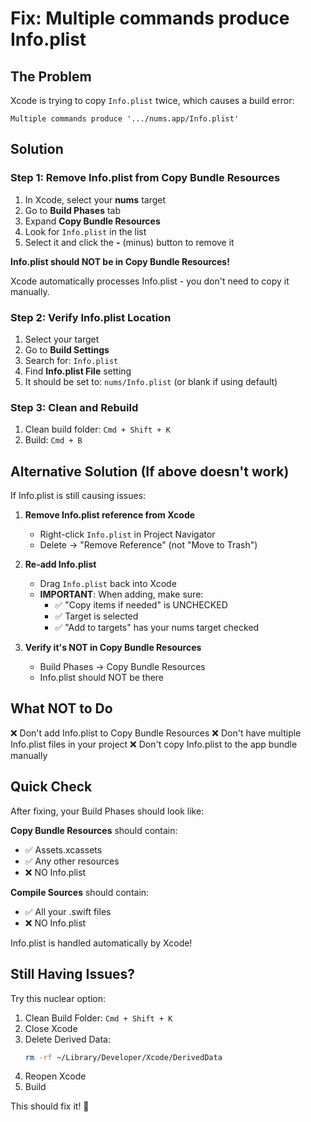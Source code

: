 # Fix: Multiple commands produce Info.plist

## The Problem

Xcode is trying to copy `Info.plist` twice, which causes a build error:
```
Multiple commands produce '.../nums.app/Info.plist'
```

## Solution

### Step 1: Remove Info.plist from Copy Bundle Resources

1. In Xcode, select your **nums** target
2. Go to **Build Phases** tab
3. Expand **Copy Bundle Resources**
4. Look for `Info.plist` in the list
5. Select it and click the **-** (minus) button to remove it

**Info.plist should NOT be in Copy Bundle Resources!**

Xcode automatically processes Info.plist - you don't need to copy it manually.

### Step 2: Verify Info.plist Location

1. Select your target
2. Go to **Build Settings**
3. Search for: `Info.plist`
4. Find **Info.plist File** setting
5. It should be set to: `nums/Info.plist` (or blank if using default)

### Step 3: Clean and Rebuild

1. Clean build folder: `Cmd + Shift + K`
2. Build: `Cmd + B`

## Alternative Solution (If above doesn't work)

If Info.plist is still causing issues:

1. **Remove Info.plist reference from Xcode**
   - Right-click `Info.plist` in Project Navigator
   - Delete → "Remove Reference" (not "Move to Trash")

2. **Re-add Info.plist**
   - Drag `Info.plist` back into Xcode
   - **IMPORTANT**: When adding, make sure:
     - ✅ "Copy items if needed" is UNCHECKED
     - ✅ Target is selected
     - ✅ "Add to targets" has your nums target checked

3. **Verify it's NOT in Copy Bundle Resources**
   - Build Phases → Copy Bundle Resources
   - Info.plist should NOT be there

## What NOT to Do

❌ Don't add Info.plist to Copy Bundle Resources
❌ Don't have multiple Info.plist files in your project
❌ Don't copy Info.plist to the app bundle manually

## Quick Check

After fixing, your Build Phases should look like:

**Copy Bundle Resources** should contain:
- ✅ Assets.xcassets
- ✅ Any other resources
- ❌ NO Info.plist

**Compile Sources** should contain:
- ✅ All your .swift files
- ❌ NO Info.plist

Info.plist is handled automatically by Xcode!

## Still Having Issues?

Try this nuclear option:

1. Clean Build Folder: `Cmd + Shift + K`
2. Close Xcode
3. Delete Derived Data:
   ```bash
   rm -rf ~/Library/Developer/Xcode/DerivedData
   ```
4. Reopen Xcode
5. Build

This should fix it! 🎉


